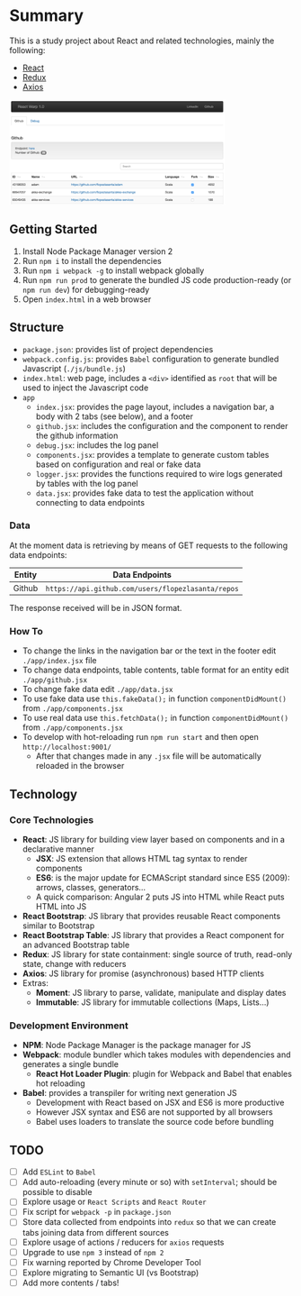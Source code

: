 # Summary

This is a study project about React and related technologies, mainly the following:
- [React](https://facebook.github.io/react/)
- [Redux](http://redux.js.org/docs/introduction/)
- [Axios](https://github.com/mzabriskie/axios)

<img src="https://raw.githubusercontent.com/flopezlasanta/react-warp/master/screenshot.png" width="384">

## Getting Started

1. Install Node Package Manager version 2
2. Run `npm i` to install the dependencies
3. Run `npm i webpack -g` to install webpack globally
4. Run `npm run prod` to generate the bundled JS code production-ready (or `npm run dev`) for debugging-ready
5. Open `index.html` in a web browser

## Structure

- `package.json`: provides list of project dependencies
- `webpack.config.js`: provides `Babel` configuration to generate bundled Javascript (`./js/bundle.js`)
- `index.html`: web page, includes a `<div>` identified as `root` that will be used to inject the Javascript code
- `app`
  - `index.jsx`: provides the page layout, includes a navigation bar, a body with 2 tabs (see below), and a footer
  - `github.jsx`: includes the configuration and the component to render the github information
  - `debug.jsx`: includes the log panel
  - `components.jsx`: provides a template to generate custom tables based on configuration and real or fake data
  - `logger.jsx`: provides the functions required to wire logs generated by tables with the log panel
  - `data.jsx`: provides fake data to test the application without connecting to data endpoints

### Data

At the moment data is retrieving by means of GET requests to the following data endpoints:

| Entity | Data Endpoints |
| ------ | -------------- |
| Github | `https://api.github.com/users/flopezlasanta/repos` |

The response received will be in JSON format.

### How To

- To change the links in the navigation bar or the text in the footer edit `./app/index.jsx` file
- To change data endpoints, table contents, table format for an entity edit `./app/github.jsx`
- To change fake data edit `./app/data.jsx`
- To use fake data use `this.fakeData();` in function `componentDidMount()` from `./app/components.jsx`
- To use real data use `this.fetchData();` in function `componentDidMount()` from `./app/components.jsx`
- To develop with hot-reloading run `npm run start` and then open `http://localhost:9001/`
  - After that changes made in any `.jsx` file will be automatically reloaded in the browser

## Technology

### Core Technologies

- **React**: JS library for building view layer based on components and in a declarative manner
  - **JSX**: JS extension that allows HTML tag syntax to render components
  - **ES6**: is the major update for ECMAScript standard since ES5 (2009): arrows, classes, generators…
  - A quick comparison: Angular 2 puts JS into HTML while React puts HTML into JS
- **React Bootstrap**: JS library that provides reusable React components similar to Bootstrap
- **React Bootstrap Table**: JS library that provides a React component for an advanced Bootstrap table
- **Redux**: JS library for state containment: single source of truth, read-only state, change with reducers
- **Axios**: JS library for promise (asynchronous) based HTTP clients
- Extras:
  - **Moment**: JS library to parse, validate, manipulate and display dates
  - **Immutable**: JS library for immutable collections (Maps, Lists…)

### Development Environment

- **NPM**: Node Package Manager is the package manager for JS 
- **Webpack**: module bundler which takes modules with dependencies and generates a single bundle
  - **React Hot Loader Plugin**: plugin for Webpack and Babel that enables hot reloading
- **Babel**: provides a transpiler for writing next generation JS
  - Development with React based on JSX and ES6 is more productive
  - However JSX syntax and ES6 are not supported by all browsers
  - Babel uses loaders to translate the source code before bundling

## TODO

- [ ] Add `ESLint` to `Babel`
- [ ] Add auto-reloading (every minute or so) with `setInterval`; should be possible to disable
- [ ] Explore usage or `React Scripts` and `React Router`
- [ ] Fix script for `webpack -p` in `package.json`
- [ ] Store data collected from endpoints into `redux` so that we can create tabs joining data from different sources
- [ ] Explore usage of actions / reducers for `axios` requests
- [ ] Upgrade to use `npm 3` instead of `npm 2`
- [ ] Fix warning reported by Chrome Developer Tool
- [ ] Explore migrating to Semantic UI (vs Bootstrap)
- [ ] Add more contents / tabs!
